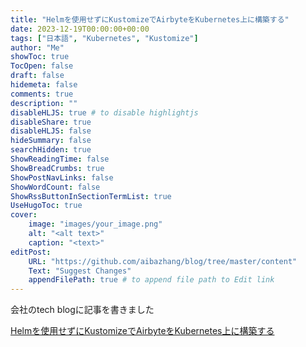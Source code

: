 ```yaml
---
title: "Helmを使用せずにKustomizeでAirbyteをKubernetes上に構築する"
date: 2023-12-19T00:00:00+00:00
tags: ["日本語", "Kubernetes", "Kustomize"]
author: "Me"
showToc: true
TocOpen: false
draft: false
hidemeta: false
comments: true
description: ""
disableHLJS: true # to disable highlightjs
disableShare: true
disableHLJS: false
hideSummary: false
searchHidden: true
ShowReadingTime: false
ShowBreadCrumbs: true
ShowPostNavLinks: false
ShowWordCount: false
ShowRssButtonInSectionTermList: true
UseHugoToc: true
cover:
    image: "images/your_image.png"
    alt: "<alt text>"
    caption: "<text>"
editPost:
    URL: "https://github.com/aibazhang/blog/tree/master/content"
    Text: "Suggest Changes"
    appendFilePath: true # to append file path to Edit link
---
```


会社のtech blogに記事を書きました

[Helmを使用せずにKustomizeでAirbyteをKubernetes上に構築する](https://buildersbox.corp-sansan.com/entry/2023/12/19/110000)